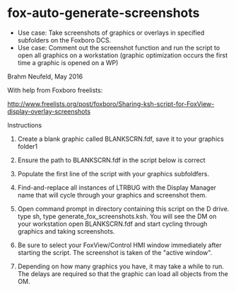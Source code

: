 # fox-auto-generate-screenshots
* Use case: Take screenshots of graphics or overlays in specified subfolders on the Foxboro DCS.
* Use case: Comment out the screenshot function and run the script to open all graphics on a workstation (graphic optimization occurs the first time a graphic is opened on a WP) 

Brahm Neufeld, May 2016

With help from Foxboro freelists: 

http://www.freelists.org/post/foxboro/Sharing-ksh-script-for-FoxView-display-overlay-screenshots

Instructions

1. Create a blank graphic called BLANKSCRN.fdf, save it to your graphics folder1

2. Ensure the path to BLANKSCRN.fdf in the script below is correct

3. Populate the first line of the script with your graphics subfoldfers. 

4. Find-and-replace all instances of LTRBUG with the Display Manager name  that will cycle through your graphics and screenshot them. 

5. Open command prompt in directory containing this script on the D drive. type sh, type  generate_fox_screenshots.ksh. You will see the DM on your workstation  open BLANKSCRN.fdf and start cycling through graphics and taking screenshots. 

6. Be sure to select your FoxView/Control HMI window immediately after starting the script. The screenshot is taken of the "active window".

7. Depending on how many graphics you have, it may take a while to run. The delays are required so that the graphic can load all objects from the OM.
